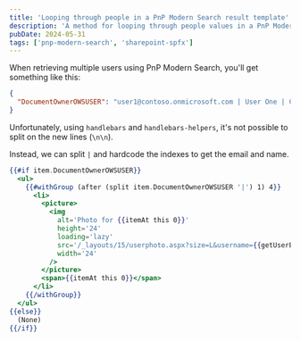 ```yaml
---
title: 'Looping through people in a PnP Modern Search result template'
description: 'A method for looping through people values in a PnP Modern Search result template.'
pubDate: 2024-05-31
tags: ['pnp-modern-search', 'sharepoint-spfx']
---
```


When retrieving multiple users using PnP Modern Search, you'll get something like this:

```json
{
  "DocumentOwnerOWSUSER": "user1@contoso.onmicrosoft.com | User One | C2D1...A407 i:0#.f|membership|user1@contoso.onmicrosoft.com\n\nuser2@contoso.onmicrosoft.com | User Two | C2D1...A407 i:0#.f|membership|user2@contoso.onmicrosoft.com"
}
```

Unfortunately, using `handlebars` and `handlebars-helpers`, it's not possible to split on the new lines (`\n\n`).

Instead, we can split `|` and hardcode the indexes to get the email and name.

```handlebars
{{#if item.DocumentOwnerOWSUSER}}
  <ul>
    {{#withGroup (after (split item.DocumentOwnerOWSUSER '|') 1) 4}}
      <li>
        <picture>
          <img
            alt='Photo for {{itemAt this 0}}'
            height='24'
            loading='lazy'
            src='/_layouts/15/userphoto.aspx?size=L&username={{getUserEmail (itemAt this 3)}}'
            width='24'
          />
        </picture>
        <span>{{itemAt this 0}}</span>
      </li>
    {{/withGroup}}
  </ul>
{{else}}
  (None)
{{/if}}
```
